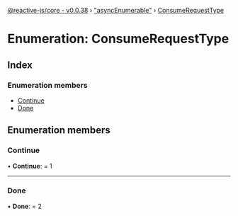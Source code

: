[@reactive-js/core - v0.0.38](../README.md) › ["asyncEnumerable"](../modules/_asyncenumerable_.md) › [ConsumeRequestType](_asyncenumerable_.consumerequesttype.md)

# Enumeration: ConsumeRequestType

## Index

### Enumeration members

* [Continue](_asyncenumerable_.consumerequesttype.md#continue)
* [Done](_asyncenumerable_.consumerequesttype.md#done)

## Enumeration members

###  Continue

• **Continue**: = 1

___

###  Done

• **Done**: = 2
